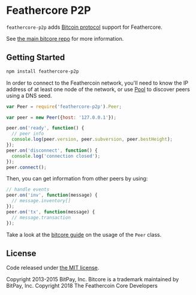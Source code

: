 Feathercore P2P
=======

`feathercore-p2p` adds [Bitcoin protocol](https://en.bitcoin.it/wiki/Protocol_documentation) support for Feathercore.

See [the main bitcore repo](https://github.com/bitpay/bitcore) for more information.

## Getting Started

```sh
npm install feathercore-p2p
```
In order to connect to the Feathercoin network, you'll need to know the IP address of at least one node of the network, or use [Pool](/docs/pool.md) to discover peers using a DNS seed.

```javascript
var Peer = require('feathercore-p2p').Peer;

var peer = new Peer({host: '127.0.0.1'});

peer.on('ready', function() {
  // peer info
  console.log(peer.version, peer.subversion, peer.bestHeight);
});
peer.on('disconnect', function() {
  console.log('connection closed');
});
peer.connect();
```

Then, you can get information from other peers by using:

```javascript
// handle events
peer.on('inv', function(message) {
  // message.inventory[]
});
peer.on('tx', function(message) {
  // message.transaction
});
```

Take a look at the [bitcore guide](http://bitcore.io/guide/peer.html) on the usage of the `Peer` class.

## License

Code released under [the MIT license](https://github.com/bitpay/bitcore/blob/master/LICENSE).

Copyright 2013-2015 BitPay, Inc. Bitcore is a trademark maintained by BitPay, Inc.
Copyright 2018 The Feathercoin Core Developers
